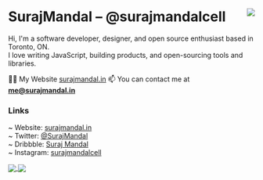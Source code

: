<h1 align="left">SurajMandal – @surajmandalcell<img src="https://komarev.com/ghpvc/?username=surajmandalcell&label=Hits&style=flat-square" align="right" /></h1>


Hi, I'm a software developer, designer, and open source enthusiast based in Toronto, ON.  
I love writing JavaScript, building products, and open-sourcing tools and libraries.

👨‍💻 My Website [surajmandal.in](https://surajmandal.in)
📫 You can contact me at **me@surajmandal.in**  
  
</details>

### Links

~ Website: [surajmandal.in](https://surajmandal.in)  
~ Twitter: [@SurajMandal](https://twitter.com/surajmandalcell)  
~ Dribbble: [Suraj Mandal](https://dribbble.com/surajmandalcell)  
~ Instagram: [surajmandalcell](https://instagram.com/surajmandalcell)  


<a href="https://github.com/surajmandalcell/api-a.surajmandal.in">
  <img align="center" src="https://api-a.surajmandal.in/api?username=surajmandalcell&show_icons=true&theme=codeSTACKr&count_private=true" />
</a>
<a href="https://github.com/surajmandalcell/api-a.surajmandal.in">
  <img align="center" src="https://api-a.surajmandal.in/api/top-langs?username=surajmandalcell&show_icons=true&theme=codeSTACKr&count_private=true&layout=compact" />
</a>
